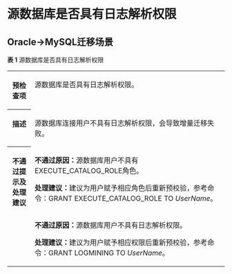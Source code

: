 # 源数据库是否具有日志解析权限<a name="drs_03_0019"></a>

## Oracle-\>MySQL迁移场景<a name="section19771339133910"></a>

**表 1**  源数据库是否具有日志解析权限

<a name="table139777399395"></a>
<table><tbody><tr id="row8978143973918"><th class="firstcol" valign="top" width="11%" id="mcps1.2.3.1.1"><p id="p209781739113913"><a name="p209781739113913"></a><a name="p209781739113913"></a><strong id="b1797818392393"><a name="b1797818392393"></a><a name="b1797818392393"></a>预检查项</strong></p>
</th>
<td class="cellrowborder" valign="top" width="89%" headers="mcps1.2.3.1.1 "><p id="p149781339113910"><a name="p149781339113910"></a><a name="p149781339113910"></a>源数据库是否具有日志解析权限。</p>
</td>
</tr>
<tr id="row19978153912396"><th class="firstcol" valign="top" width="11%" id="mcps1.2.3.2.1"><p id="p159781539123919"><a name="p159781539123919"></a><a name="p159781539123919"></a><strong id="b13978939143912"><a name="b13978939143912"></a><a name="b13978939143912"></a>描述</strong></p>
</th>
<td class="cellrowborder" valign="top" width="89%" headers="mcps1.2.3.2.1 "><p id="p10978153913398"><a name="p10978153913398"></a><a name="p10978153913398"></a>源数据库连接用户不具有日志解析权限，会导致增量迁移失败。</p>
</td>
</tr>
<tr id="row18978739203915"><th class="firstcol" rowspan="2" valign="top" width="11%" id="mcps1.2.3.3.1"><p id="p1497810397395"><a name="p1497810397395"></a><a name="p1497810397395"></a><strong id="b397843918396"><a name="b397843918396"></a><a name="b397843918396"></a>不通过提示及<strong id="b19785398391"><a name="b19785398391"></a><a name="b19785398391"></a>处理建议</strong></strong></p>
<p id="p20819215171810"><a name="p20819215171810"></a><a name="p20819215171810"></a></p>
</th>
<td class="cellrowborder" valign="top" width="89%" headers="mcps1.2.3.3.1 "><p id="p1797943914398"><a name="p1797943914398"></a><a name="p1797943914398"></a><strong id="b189799394399"><a name="b189799394399"></a><a name="b189799394399"></a>不通过原因：</strong>源数据库用户不具有EXECUTE_CATALOG_ROLE角色。</p>
<p id="p95951343131614"><a name="p95951343131614"></a><a name="p95951343131614"></a><strong id="b145957431167"><a name="b145957431167"></a><a name="b145957431167"></a>处理建议：</strong>建议为用户赋予相应角色后重新预校验，参考命令：GRANT EXECUTE_CATALOG_ROLE TO  <i><span class="varname" id="varname113410961715"><a name="varname113410961715"></a><a name="varname113410961715"></a>UserName</span></i>。</p>
</td>
</tr>
<tr id="row128181515181817"><td class="cellrowborder" valign="top" headers="mcps1.2.3.3.1 "><p id="p058316233188"><a name="p058316233188"></a><a name="p058316233188"></a><strong id="b8583192319186"><a name="b8583192319186"></a><a name="b8583192319186"></a>不通过原因：</strong>源数据库用户不具有日志解析权限。</p>
<p id="p1758302319188"><a name="p1758302319188"></a><a name="p1758302319188"></a><strong id="b858372321811"><a name="b858372321811"></a><a name="b858372321811"></a>处理建议：</strong>建议为用户赋予相应权限后重新预校验，参考命令：GRANT LOGMINING TO <i><span class="varname" id="varname9705594153"><a name="varname9705594153"></a><a name="varname9705594153"></a>UserName</span></i>。</p>
</td>
</tr>
</tbody>
</table>

